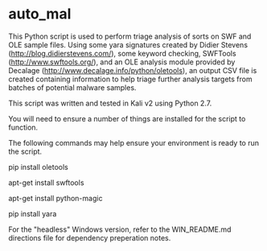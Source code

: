 # auto_mal
This Python script is used to perform triage analysis of sorts on SWF and OLE sample files. Using some yara signatures created by Didier Stevens (http://blog.didierstevens.com/), some keyword checking, SWFTools (http://www.swftools.org/), and an OLE analysis module provided by Decalage (http://www.decalage.info/python/oletools), an output CSV file is created containing information to help triage further analysis targets from batches of potential malware samples.

This script was written and tested in Kali v2 using Python 2.7.

You will need to ensure a number of things are installed for the script to function.

The following commands may help ensure your environment is ready to run the script.

pip install oletools

apt-get install swftools

apt-get install python-magic

pip install yara

For the "headless" Windows version, refer to the WIN_README.md directions file for dependency preperation notes.
